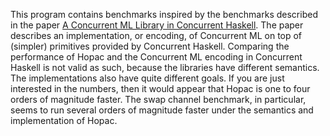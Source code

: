 This program contains benchmarks inspired by the benchmarks described in the
paper [A Concurrent ML Library in Concurrent
Haskell](http://www.cs.umd.edu/~avik/projects/cmllch/).  The paper describes an
implementation, or encoding, of Concurrent ML on top of (simpler) primitives
provided by Concurrent Haskell.  Comparing the performance of Hopac and the
Concurrent ML encoding in Concurrent Haskell is not valid as such, because the
libraries have different semantics.  The implementations also have quite
different goals.  If you are just interested in the numbers, then it would
appear that Hopac is one to four orders of magnitude faster.  The swap channel
benchmark, in particular, seems to run several orders of magnitude faster under
the semantics and implementation of Hopac.
